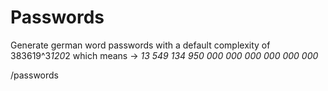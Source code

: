 # Passwords
Generate german word passwords with a default complexity of 383619^3*120*2
which means -> *13 549 134 950 000 000 000 000 000 000*

/passwords

